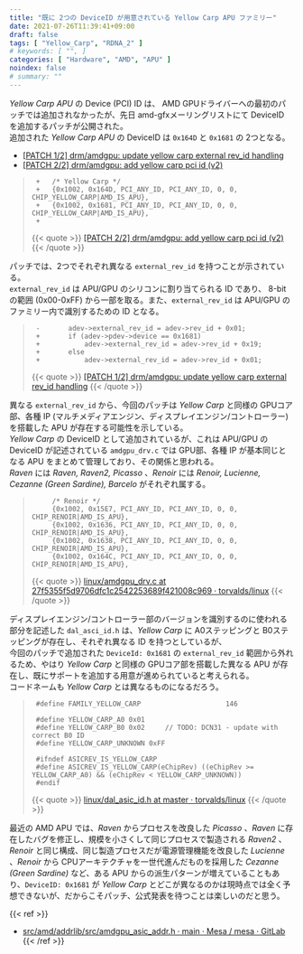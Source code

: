 ```yaml
---
title: "既に 2つの DeviceID が用意されている Yellow Carp APU ファミリー"
date: 2021-07-26T11:39:41+09:00
draft: false
tags: [ "Yellow_Carp", "RDNA_2" ]
# keywords: [ "", ]
categories: [ "Hardware", "AMD", "APU" ]
noindex: false
# summary: ""
---
```


*Yellow Carp APU* の Device (PCI) ID は、 AMD GPUドライバーへの最初のパッチでは追加されなかったが、先日 amd-gfxメーリングリストにて DeviceID を追加するパッチが公開された。  
追加された *Yellow Carp APU* の DeviceID は `0x164D` と `0x1681` の 2つとなる。  

 * [[PATCH 1/2] drm/amdgpu: update yellow carp external rev_id handling](https://lists.freedesktop.org/archives/amd-gfx/2021-July/066870.html)
 * [[PATCH 2/2] drm/amdgpu: add yellow carp pci id (v2)](https://lists.freedesktop.org/archives/amd-gfx/2021-July/066869.html)

 > 		+	/* Yellow Carp */
 > 		+	{0x1002, 0x164D, PCI_ANY_ID, PCI_ANY_ID, 0, 0, CHIP_YELLOW_CARP|AMD_IS_APU},
 > 		+	{0x1002, 0x1681, PCI_ANY_ID, PCI_ANY_ID, 0, 0, CHIP_YELLOW_CARP|AMD_IS_APU},
 > 		+
 >
 > {{< quote >}} [[PATCH 2/2] drm/amdgpu: add yellow carp pci id (v2)](https://lists.freedesktop.org/archives/amd-gfx/2021-July/066869.html) {{< /quote >}}

パッチでは、2つでそれぞれ異なる `external_rev_id` を持つことが示されている。  
`external_rev_id` は APU/GPU のシリコンに割り当てられる ID であり、 8-bit の範囲 (0x00-0xFF) から一部を取る。また、`external_rev_id` は APU/GPU のファミリー内で識別するための ID となる。  

 > 		-		adev->external_rev_id = adev->rev_id + 0x01;
 > 		+		if (adev->pdev->device == 0x1681)
 > 		+			adev->external_rev_id = adev->rev_id + 0x19;
 > 		+		else
 > 		+			adev->external_rev_id = adev->rev_id + 0x01;
 >
 > {{< quote >}} [[PATCH 1/2] drm/amdgpu: update yellow carp external rev_id handling](https://lists.freedesktop.org/archives/amd-gfx/2021-July/066870.html) {{< /quote >}}

異なる `external_rev_id` から、今回のパッチは *Yellow Carp* と同様の GPUコア部、各種 IP (マルチメディアエンジン、ディスプレイエンジン/コントローラー) を搭載した APU が存在する可能性を示している。  
*Yellow Carp* の DeviceID として追加されているが、これは APU/GPU の DeviceID が記述されている `amdgpu_drv.c` では GPU部、各種 IP が基本同じとなる APU をまとめて管理しており、その関係と思われる。  
*Raven* には *Raven, Raven2, Picasso* 、*Renoir* には *Renoir, Lucienne, Cezanne (Green Sardine), Barcelo* がそれぞれ属する。  

 > 			/* Renoir */
 > 			{0x1002, 0x15E7, PCI_ANY_ID, PCI_ANY_ID, 0, 0, CHIP_RENOIR|AMD_IS_APU},
 > 			{0x1002, 0x1636, PCI_ANY_ID, PCI_ANY_ID, 0, 0, CHIP_RENOIR|AMD_IS_APU},
 > 			{0x1002, 0x1638, PCI_ANY_ID, PCI_ANY_ID, 0, 0, CHIP_RENOIR|AMD_IS_APU},
 > 			{0x1002, 0x164C, PCI_ANY_ID, PCI_ANY_ID, 0, 0, CHIP_RENOIR|AMD_IS_APU},
 >
 > {{< quote >}} [linux/amdgpu_drv.c at 27f5355f5d9706dfc1c2542253689f421008c969 · torvalds/linux](https://github.com/torvalds/linux/blob/27f5355f5d9706dfc1c2542253689f421008c969/drivers/gpu/drm/amd/amdgpu/amdgpu_drv.c#L1170-L1174) {{< /quote >}}

ディスプレイエンジン/コントローラー部のバージョンを識別するのに使われる部分を記述した `dal_asci_id.h` は、*Yellow Carp* に A0ステッピングと B0ステッピングが存在し、それぞれ異なる ID を持つとしているが、  
今回のパッチで追加された `DeviceId: 0x1681` の `external_rev_id` 範囲から外れるため、やはり *Yellow Carp* と同様の GPUコア部を搭載した異なる APU が存在し、既にサポートを追加する用意が進められていると考えられる。  
コードネームも *Yellow Carp* とは異なるものになるだろう。  

 > 		#define FAMILY_YELLOW_CARP                     146
 > 		
 > 		#define YELLOW_CARP_A0 0x01
 > 		#define YELLOW_CARP_B0 0x02		// TODO: DCN31 - update with correct B0 ID
 > 		#define YELLOW_CARP_UNKNOWN 0xFF
 > 		
 > 		#ifndef ASICREV_IS_YELLOW_CARP
 > 		#define ASICREV_IS_YELLOW_CARP(eChipRev) ((eChipRev >= YELLOW_CARP_A0) && (eChipRev < YELLOW_CARP_UNKNOWN))
 > 		#endif
 >
 > {{< quote >}} [linux/dal_asic_id.h at master · torvalds/linux](https://github.com/torvalds/linux/blob/master/drivers/gpu/drm/amd/display/include/dal_asic_id.h#L226-L235) {{< /quote >}}

最近の AMD APU では、*Raven* からプロセスを改良した *Picasso* 、*Raven* に存在したバグを修正し、規模を小さくして同じプロセスで製造される *Raven2* 、  
*Renoir* と同じ構成、同じ製造プロセスだが電源管理機能を改良した *Lucienne* 、*Renoir* から CPUアーキテクチャを一世代進んだものを採用した *Cezanne (Green Sardine)* など、ある APU からの派生パターンが増えていることもあり、`DeviceID: 0x1681` が *Yellow Carp* とどこが異なるのかは現時点では全く予想できないが、だからこそパッチ、公式発表を待つことは楽しいのだと思う。  

{{< ref >}}
 * [src/amd/addrlib/src/amdgpu_asic_addr.h · main · Mesa / mesa · GitLab](https://gitlab.freedesktop.org/mesa/mesa/-/blob/main/src/amd/addrlib/src/amdgpu_asic_addr.h)
{{< /ref >}}
